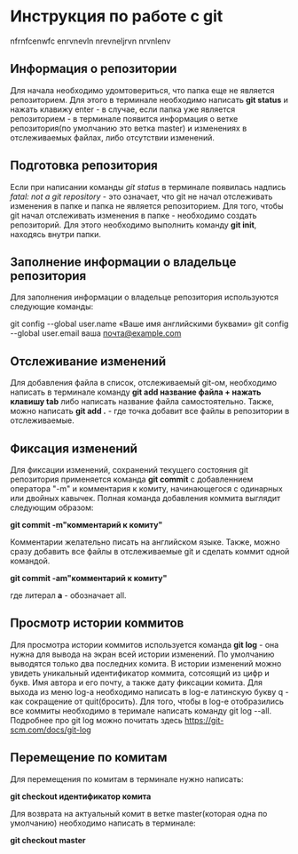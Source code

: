 # Инструкция по работе с git

nfrnfcenwfc
enrvnevln
nrevneljrvn
nrvnlenv

## Информация о репозитории

Для начала необходимо удомтовериться, что папка еще не является репозиторием. Для этого в терминале необходимо написать **git status** и нажать клавижу enter - в случае, если папка уже является репозиторием - в терминале появится информация о ветке репозитория(по умолчанию это ветка master) и изменениях в отслеживаемых файлах, либо отсутствии изменений.


## Подготовка репозитория

Если при написании команды *git status* в терминале появилась надпись *fatal: not a git repository* - это означает, что git не начал отслеживать изменения в папке и папка не является репозиторием.
Для того, чтобы git начал отслеживать изменения в папке - необходимо создать репозиторий. Для этого необходимо выполнить команду **git init**, находясь внутри папки.

## Заполнение информации о владельце репозитория

Для заполнения информации о владельце репозитория используются следующие команды:

 git config --global user.name «Ваше имя английскими буквами»
 git config --global user.email ваша почта@example.com 

## Отслеживание изменений 

Для добавления файла в список, отслеживаемый git-ом, необходимо написать в терминале команду **git add название файла + нажать клавишу tab** либо написать название файла самостоятельно. Также, можно написать **git add .** - где точка добавит все файлы в репозитории в отслеживаемые.

## Фиксация изменений

Для фиксации изменений, сохранений текущего состояния git репозитория применяется команда **git commit** с добавленнием оператора "-m" и комментария к комиту, начинающегося с одинарных или двойных кавычек. Полная команда добавления коммита выглядит следующим образом: 

**git commit -m"комментарий к комиту"**

Комментарии желательно писать на английском языке.
Также, можно сразу добавить все файлы в отслеживаемые git и сделать коммит одной командой. 

**git commit -am"комментарий к комиту"**

где литерал **a** - обозначает all. 

## Просмотр истории коммитов

Для просмотра истории коммитов используется команда **git log** - она нужна для вывода на экран всей истории изменений. По умолчанию выводятся только два последних комита. В истории изменений можно увидеть уникальный идентификатор коммита, сотсоящий из цифр и букв. Имя автора и его почту, а также дату фиксации комита. Для выхода из меню log-а необходимо написать в log-е латинскую букву q - как сокращение от quit(бросить). Для того, чтобы в log-е отобразились все коммиты необходимо в теримале написать команду git log --all. Подробнее про git log можно почитать здесь https://git-scm.com/docs/git-log

## Перемещение по комитам

Для перемещения по комитам в терминале нужно написать:

**git checkout идентификатор комита**

Для возврата на актуальный комит в ветке master(которая одна по умолчанию) необходимо написать в терминале:

**git checkout master** 
